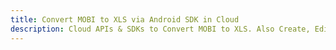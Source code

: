 ---title: Convert MOBI to XLS via Android SDK in Clouddescription: Cloud APIs & SDKs to Convert MOBI to XLS. Also Create, Edit & Render Microsoft Word & OpenOffice documents in the Cloud.---